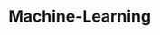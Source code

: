 # Machine-Learning
         
  
                 
                
                        
             
       
   

